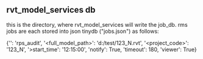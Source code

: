 ## rvt_model_services db

this is the directory, where rvt_model_services will write the job_db.
rms jobs are each stored into json tinydb ("jobs.json") as follows:

{'<command>': 'rps_audit',
 '<full_model_path>': 'd:/test/123_N.rvt',
 '<project_code>': '123_N',
 '>start_time': '12:15:00',
 'notify': True,
 'timeout': 180,
 'viewer': True}
